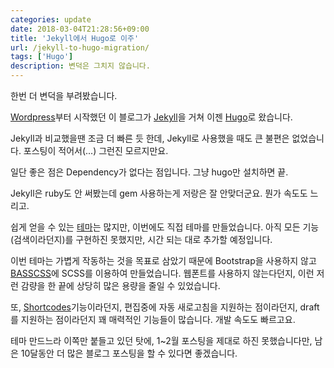 ```yaml
---
categories: update
date: 2018-03-04T21:28:56+09:00
title: 'Jekyll에서 Hugo로 이주'
url: /jekyll-to-hugo-migration/
tags: ['Hugo']
description: 변덕은 그치지 않습니다.
---
```


한번 더 변덕을 부려봤습니다.

[Wordpress](https://wordpress.org)부터 시작했던 이 블로그가 [Jekyll](https://jekyllrb.com)을 거쳐 이젠 [Hugo](https://gohugo.io)로 왔습니다.

Jekyll과 비교했을땐 조금 더 빠른 듯 한데, Jekyll로 사용했을 때도 큰 불편은 없었습니다. 포스팅이 적어서(...) 그런진 모르지만요.

일단 좋은 점은 Dependency가 없다는 점입니다. 그냥 hugo만 설치하면 끝.

Jekyll은 ruby도 안 써봤는데 gem 사용하는게 저랑은 잘 안맞더군요. 뭔가 속도도 느리고.

쉽게 얻을 수 있는 [테마](https://themes.gohugo.io/)는 많지만, 이번에도 직접 테마를 만들었습니다. 아직 모든 기능(검색이라던지)를 구현하진 못했지만, 시간 되는 대로 추가할 예정입니다.

이번 테마는 가볍게 작동하는 것을 목표로 삼았기 때문에 Bootstrap을 사용하지 않고 [BASSCSS](http://basscss.com)에 SCSS를 이용하여 만들었습니다. 웹폰트를 사용하지 않는다던지, 이런 저런 감량을 한 끝에 상당히 많은 용량을 줄일 수 있었습니다.

또, [Shortcodes](https://gohugo.io/content-management/shortcodes/)기능이라던지, 편집중에 자동 새로고침을 지원하는 점이라던지, draft를 지원하는 점이라던지 꽤 매력적인 기능들이 많습니다. 개발 속도도 빠르고요.

테마 만드느라 이쪽만 붙들고 있던 탓에, 1~2월 포스팅을 제대로 하진 못했습니다만, 남은 10달동안 더 많은 블로그 포스팅을 할 수 있다면 좋겠습니다.

